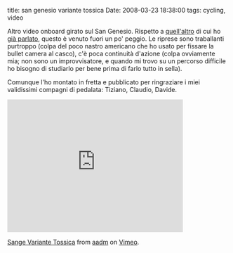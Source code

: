 title: san genesio variante tossica
Date: 2008-03-23 18:38:00
tags: cycling, video
 

Altro video onboard girato sul San Genesio. Rispetto a [quell'altro](http://www.vimeo.com/772088) di cui ho [già parlato](http://aadm.github.com/2008-03-23-san-genesio-classic-trail-the-video.html), questo è venuto fuori un po' peggio. Le riprese sono traballanti purtroppo (colpa del poco nastro americano che ho usato per fissare la bullet camera al casco), c'è poca continuità d'azione (colpa ovviamente mia; non sono un improvvisatore, e quando mi trovo su un percorso difficile ho bisogno di studiarlo per bene prima di farlo tutto in sella).  
  
Comunque l'ho montato in fretta e pubblicato per ringraziare i miei validissimi compagni di pedalata: Tiziano, Claudio, Davide.  
  
<iframe src="http://player.vimeo.com/video/812655?title=0&amp;byline=0&amp;portrait=0" width="400" height="302" frameborder="0" > </iframe>

<p><a href="http://vimeo.com/812655">Sange Variante Tossica</a> from <a href="http://vimeo.com/aadm">aadm</a> on <a href="http://vimeo.com">Vimeo</a>.</p>
